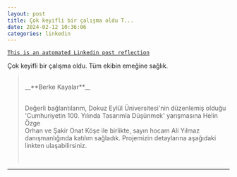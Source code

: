 ```yaml
---
layout: post
title: Çok keyifli bir çalışma oldu T...
date: 2024-02-12 10:36:06
categories: linkedin
---
```


[`This is an automated Linkedin post reflection`](https://www.linkedin.com/feed/update/urn:li:activity:7162756245676802048)

Çok keyifli bir çalışma oldu. Tüm ekibin emeğine sağlık.
<blockquote style="white-space: pre-wrap; word-wrap: break-word;">
__**Berke Kayalar**__

Değerli bağlantılarım, Dokuz Eylül Üniversitesi'nin düzenlemiş olduğu 'Cumhuriyetin 100. Yılında Tasarımla Düşünmek' yarışmasına Helin Özge Orhan ve Şakir Onat Köşe ile birlikte, sayın hocam Ali Yılmaz danışmanlığında katılım sağladık. Projemizin detaylarına aşağıdaki linkten ulaşabilirsiniz.
</blockquote>

<hr>


<div class="row mt-3 d-flex justify-content-center align-items-center">


</div>
